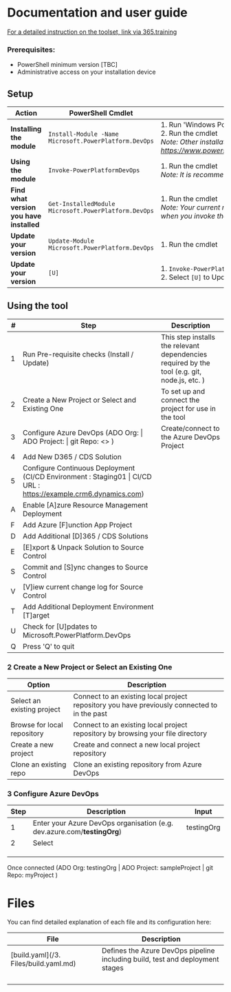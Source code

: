 # Documentation and user guide

[For a detailed instruction on the toolset, link via 365.training](https://365.training/Player/VideoPlayer/8e5e028b-bb03-4c27-bba3-8e3edda5c76e/b4b58a35-9209-eb11-a813-000d3a58ba85)

### Prerequisites:

* PowerShell minimum version [TBC]
* Administrative access on your installation device

## Setup

| Action | PowerShell Cmdlet | Steps |
|--|--|--|
| **Installing the module** | `Install-Module -Name Microsoft.PowerPlatform.DevOps` | 1. Run 'Windows PowerShell' as an administrator<br>2. Run the cmdlet <br>_Note: Other installation methods can be found at https://www.powershellgallery.com/packages/Microsoft.PowerPlatform.DevOps_ |
| **Using the module** | `Invoke-PowerPlatformDevOps` | 1. Run the cmdlet <br>_Note: It is recommended that you open PowerShell as administrator_ |
| **Find what version you have installed**  | `Get-InstalledModule Microsoft.PowerPlatform.DevOps` | 1. Run the cmdlet <br>_Note: Your current running version is also specified on the top of the screen when you invoke the module_ |  |
| **Update your version** | `Update-Module Microsoft.PowerPlatform.DevOps` | 1. Run the cmdlet |  |
| **Update your version** | `[U]` | 1. `Invoke-PowerPlatformDevOps` <br>2. Select `[U]` to Update your tool |  |

## Using the tool

| # | Step | Description |
|--|--|--|
| 1 | Run Pre-requisite checks (Install / Update) | This step installs the relevant dependencies required by the tool  (e.g. git, node.js, etc. )|
| 2 | Create a New Project or Select and Existing One | To set up and connect the project for use in the tool |
| 3 | Configure Azure DevOps (ADO Org:  \| ADO Project:  \| git Repo: <<your repo name>> ) | Create/connect to the Azure DevOps Project |
| 4 | Add New D365 / CDS Solution |  |
| 5 | Configure Continuous Deployment (CI/CD Environment : Staging01 \| CI/CD URL : https://example.crm6.dynamics.com) |  |
| A | Enable [A]zure Resource Management Deployment |  |
| F | Add Azure [F]unction App Project |
| D | Add Additional [D]365 / CDS Solutions |
| E | [E]xport & Unpack Solution to Source Control |
| S | Commit and [S]ync changes to Source Control |
| V | [V]iew current change log for Source Control |
| T | Add Additional Deployment Environment [T]arget |
| U | Check for [U]pdates to Microsoft.PowerPlatform.DevOps |
| Q | Press 'Q' to quit |


### 2 Create a New Project or Select an Existing One

| Option | Description |
|--|--|
| Select an existing project | Connect to an existing local project repository you have previously connected to in the past |
| Browse for local repository | Connect to an existing local project repository by browsing your file directory |
| Create a new project | Create and connect a new local project repository |
| Clone an existing repo | Clone an existing repository from Azure DevOps |

### 3 Configure Azure DevOps

| Step | Description | Input |
|--|--|--|
| 1 | Enter your Azure DevOps organisation (e.g. dev.azure.com/**testingOrg**) | testingOrg |
| 2 | Select  |  |
|  |  |  |
|  |  |  |
|  |  |  |

Once connected (ADO Org: testingOrg | ADO Project: sampleProject | git Repo: myProject )



# Files

You can find detailed explanation of each file and its configuration here:

| File                                  | Description                                                  |
| ------------------------------------- | ------------------------------------------------------------ |
| [build.yaml](/3. Files/build.yaml.md) | Defines the Azure DevOps pipeline including build, test and deployment stages |
|                                       |                                                              |
|                                       |                                                              |
|                                       |                                                              |
|                                       |                                                              |

